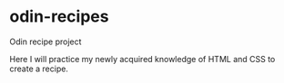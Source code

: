 # odin-recipes
Odin recipe project

Here I will practice my newly acquired knowledge of HTML and CSS to create a recipe.
